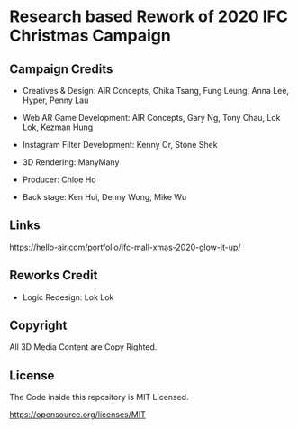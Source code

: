 # Research based Rework of 2020 IFC Christmas Campaign

## Campaign Credits

- Creatives & Design: AIR Concepts, Chika Tsang, Fung Leung, Anna Lee, Hyper, Penny Lau

- Web AR Game Development: AIR Concepts, Gary Ng, Tony Chau, Lok Lok, Kezman Hung

- Instagram Filter Development: Kenny Or, Stone Shek

- 3D Rendering: ManyMany

- Producer: Chloe Ho

- Back stage: Ken Hui, Denny Wong, Mike Wu

## Links

https://hello-air.com/portfolio/ifc-mall-xmas-2020-glow-it-up/

## Reworks Credit

- Logic Redesign: Lok Lok

## Copyright

All 3D Media Content are Copy Righted.

## License

The Code inside this repository is MIT Licensed.

https://opensource.org/licenses/MIT
